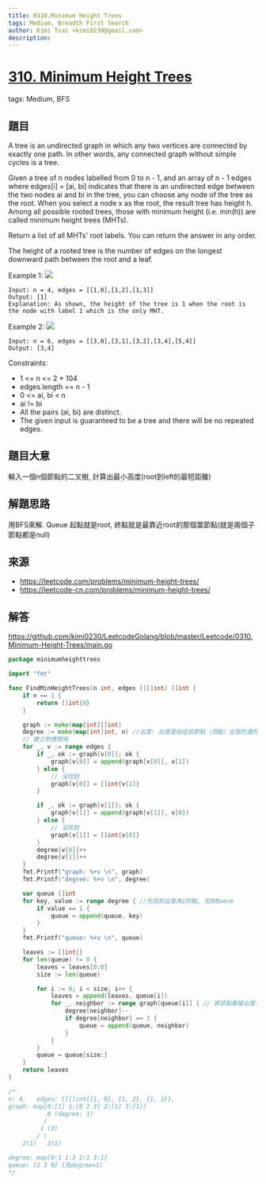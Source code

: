 ```yaml
---
title: 0310.Minimum Height Trees
tags: Medium, Breadth First Search
author: Kimi Tsai <kimi0230@gmail.com>
description:
---
```

# [310. Minimum Height Trees](https://leetcode.com/problems/minimum-height-trees/) 
tags: Medium, BFS

## 題目
A tree is an undirected graph in which any two vertices are connected by exactly one path. In other words, any connected graph without simple cycles is a tree.

Given a tree of n nodes labelled from 0 to n - 1, and an array of n - 1 edges where edges[i] = [ai, bi] indicates that there is an undirected edge between the two nodes ai and bi in the tree, you can choose any node of the tree as the root. When you select a node x as the root, the result tree has height h. Among all possible rooted trees, those with minimum height (i.e. min(h))  are called minimum height trees (MHTs).

Return a list of all MHTs' root labels. You can return the answer in any order.

The height of a rooted tree is the number of edges on the longest downward path between the root and a leaf.

 

Example 1:
![](https://assets.leetcode.com/uploads/2020/09/01/e1.jpg)
```
Input: n = 4, edges = [[1,0],[1,2],[1,3]]
Output: [1]
Explanation: As shown, the height of the tree is 1 when the root is the node with label 1 which is the only MHT.
```

Example 2:
![](https://assets.leetcode.com/uploads/2020/09/01/e2.jpg)
```
Input: n = 6, edges = [[3,0],[3,1],[3,2],[3,4],[5,4]]
Output: [3,4]
```

Constraints:

* 1 <= n <= 2 * 104
* edges.length == n - 1
* 0 <= ai, bi < n
* ai != bi
* All the pairs (ai, bi) are distinct.
* The given input is guaranteed to be a tree and there will be no repeated edges.


## 題目大意
輸入一個n個節點的二叉樹, 計算出最小高度(root到left的最短距離)

## 解題思路
用BFS來解. Queue
起點就是root, 終點就是最靠近root的那個葉節點(就是兩個子節點都是null)

## 來源
* https://leetcode.com/problems/minimum-height-trees/
* https://leetcode-cn.com/problems/minimum-height-trees/

## 解答
https://github.com/kimi0230/LeetcodeGolang/blob/master/Leetcode/0310.Minimum-Height-Trees/main.go

```go
package minimumheighttrees

import "fmt"

func FindMinHeightTrees(n int, edges [][]int) []int {
	if n == 1 {
		return []int{0}
	}

	graph := make(map[int][]int)
	degree := make(map[int]int, n) //出度: 出度是指從該節點（頂點）出發的邊的條數
	// 建立對應關係
	for _, v := range edges {
		if _, ok := graph[v[0]]; ok {
			graph[v[0]] = append(graph[v[0]], v[1])
		} else {
			// 沒找到
			graph[v[0]] = []int{v[1]}
		}

		if _, ok := graph[v[1]]; ok {
			graph[v[1]] = append(graph[v[1]], v[0])
		} else {
			// 沒找到
			graph[v[1]] = []int{v[0]}
		}
		degree[v[0]]++
		degree[v[1]]++
	}
	fmt.Printf("graph: %+v \n", graph)
	fmt.Printf("degree: %+v \n", degree)

	var queue []int
	for key, value := range degree { //先找到出度為1的點, 加到Queue
		if value == 1 {
			queue = append(queue, key)
		}
	}
	fmt.Printf("queue: %+v \n", queue)

	leaves := []int{}
	for len(queue) != 0 {
		leaves = leaves[0:0]
		size := len(queue)

		for i := 0; i < size; i++ {
			leaves = append(leaves, queue[i])
			for _, neighbor := range graph[queue[i]] { // 將該點鄰接出度-1, 等於1時加入Queue
				degree[neighbor]--
				if degree[neighbor] == 1 {
					queue = append(queue, neighbor)
				}
			}
		}
		queue = queue[size:]
	}
	return leaves
}

/*
n: 4,	edges: [][]int{{1, 0}, {1, 2}, {1, 3}},
graph: map[0:[1] 1:[0 2 3] 2:[1] 3:[1]]
           0 (degree: 1)
          /
         1 (3)
        / \
    2(1)   3(1)

degree: map[0:1 1:3 2:1 3:1]
queue: [2 3 0] (先degree=1)
*/

```
